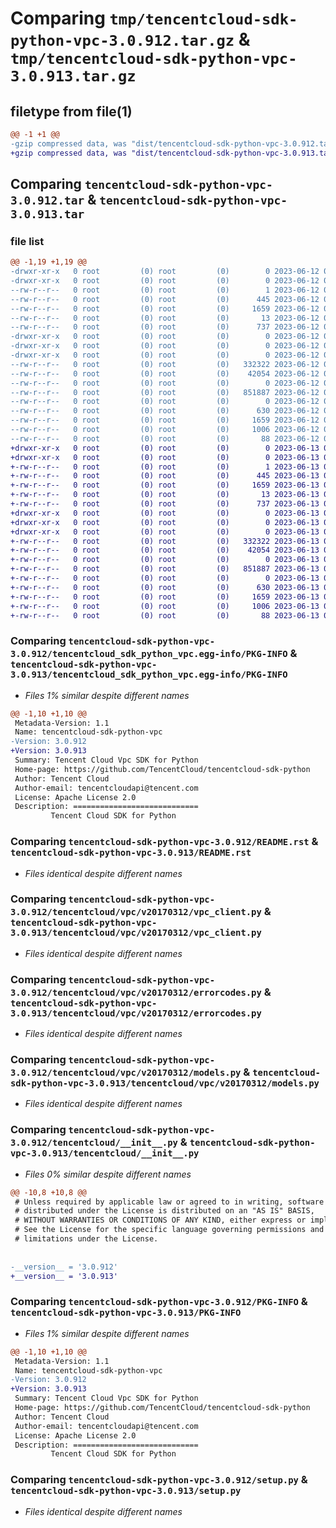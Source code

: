 # Comparing `tmp/tencentcloud-sdk-python-vpc-3.0.912.tar.gz` & `tmp/tencentcloud-sdk-python-vpc-3.0.913.tar.gz`

## filetype from file(1)

```diff
@@ -1 +1 @@
-gzip compressed data, was "dist/tencentcloud-sdk-python-vpc-3.0.912.tar", last modified: Mon Jun 12 03:16:11 2023, max compression
+gzip compressed data, was "dist/tencentcloud-sdk-python-vpc-3.0.913.tar", last modified: Tue Jun 13 02:29:06 2023, max compression
```

## Comparing `tencentcloud-sdk-python-vpc-3.0.912.tar` & `tencentcloud-sdk-python-vpc-3.0.913.tar`

### file list

```diff
@@ -1,19 +1,19 @@
-drwxr-xr-x   0 root         (0) root         (0)        0 2023-06-12 03:16:11.000000 tencentcloud-sdk-python-vpc-3.0.912/
-drwxr-xr-x   0 root         (0) root         (0)        0 2023-06-12 03:16:11.000000 tencentcloud-sdk-python-vpc-3.0.912/tencentcloud_sdk_python_vpc.egg-info/
--rw-r--r--   0 root         (0) root         (0)        1 2023-06-12 03:16:11.000000 tencentcloud-sdk-python-vpc-3.0.912/tencentcloud_sdk_python_vpc.egg-info/dependency_links.txt
--rw-r--r--   0 root         (0) root         (0)      445 2023-06-12 03:16:11.000000 tencentcloud-sdk-python-vpc-3.0.912/tencentcloud_sdk_python_vpc.egg-info/SOURCES.txt
--rw-r--r--   0 root         (0) root         (0)     1659 2023-06-12 03:16:11.000000 tencentcloud-sdk-python-vpc-3.0.912/tencentcloud_sdk_python_vpc.egg-info/PKG-INFO
--rw-r--r--   0 root         (0) root         (0)       13 2023-06-12 03:16:11.000000 tencentcloud-sdk-python-vpc-3.0.912/tencentcloud_sdk_python_vpc.egg-info/top_level.txt
--rw-r--r--   0 root         (0) root         (0)      737 2023-06-12 03:16:11.000000 tencentcloud-sdk-python-vpc-3.0.912/README.rst
-drwxr-xr-x   0 root         (0) root         (0)        0 2023-06-12 03:16:11.000000 tencentcloud-sdk-python-vpc-3.0.912/tencentcloud/
-drwxr-xr-x   0 root         (0) root         (0)        0 2023-06-12 03:16:11.000000 tencentcloud-sdk-python-vpc-3.0.912/tencentcloud/vpc/
-drwxr-xr-x   0 root         (0) root         (0)        0 2023-06-12 03:16:11.000000 tencentcloud-sdk-python-vpc-3.0.912/tencentcloud/vpc/v20170312/
--rw-r--r--   0 root         (0) root         (0)   332322 2023-06-12 03:16:11.000000 tencentcloud-sdk-python-vpc-3.0.912/tencentcloud/vpc/v20170312/vpc_client.py
--rw-r--r--   0 root         (0) root         (0)    42054 2023-06-12 03:16:11.000000 tencentcloud-sdk-python-vpc-3.0.912/tencentcloud/vpc/v20170312/errorcodes.py
--rw-r--r--   0 root         (0) root         (0)        0 2023-06-12 03:16:11.000000 tencentcloud-sdk-python-vpc-3.0.912/tencentcloud/vpc/v20170312/__init__.py
--rw-r--r--   0 root         (0) root         (0)   851887 2023-06-12 03:16:11.000000 tencentcloud-sdk-python-vpc-3.0.912/tencentcloud/vpc/v20170312/models.py
--rw-r--r--   0 root         (0) root         (0)        0 2023-06-12 03:16:11.000000 tencentcloud-sdk-python-vpc-3.0.912/tencentcloud/vpc/__init__.py
--rw-r--r--   0 root         (0) root         (0)      630 2023-06-12 03:16:11.000000 tencentcloud-sdk-python-vpc-3.0.912/tencentcloud/__init__.py
--rw-r--r--   0 root         (0) root         (0)     1659 2023-06-12 03:16:11.000000 tencentcloud-sdk-python-vpc-3.0.912/PKG-INFO
--rw-r--r--   0 root         (0) root         (0)     1006 2023-06-12 03:16:11.000000 tencentcloud-sdk-python-vpc-3.0.912/setup.py
--rw-r--r--   0 root         (0) root         (0)       88 2023-06-12 03:16:11.000000 tencentcloud-sdk-python-vpc-3.0.912/setup.cfg
+drwxr-xr-x   0 root         (0) root         (0)        0 2023-06-13 02:29:06.000000 tencentcloud-sdk-python-vpc-3.0.913/
+drwxr-xr-x   0 root         (0) root         (0)        0 2023-06-13 02:29:06.000000 tencentcloud-sdk-python-vpc-3.0.913/tencentcloud_sdk_python_vpc.egg-info/
+-rw-r--r--   0 root         (0) root         (0)        1 2023-06-13 02:29:06.000000 tencentcloud-sdk-python-vpc-3.0.913/tencentcloud_sdk_python_vpc.egg-info/dependency_links.txt
+-rw-r--r--   0 root         (0) root         (0)      445 2023-06-13 02:29:06.000000 tencentcloud-sdk-python-vpc-3.0.913/tencentcloud_sdk_python_vpc.egg-info/SOURCES.txt
+-rw-r--r--   0 root         (0) root         (0)     1659 2023-06-13 02:29:06.000000 tencentcloud-sdk-python-vpc-3.0.913/tencentcloud_sdk_python_vpc.egg-info/PKG-INFO
+-rw-r--r--   0 root         (0) root         (0)       13 2023-06-13 02:29:06.000000 tencentcloud-sdk-python-vpc-3.0.913/tencentcloud_sdk_python_vpc.egg-info/top_level.txt
+-rw-r--r--   0 root         (0) root         (0)      737 2023-06-13 02:29:06.000000 tencentcloud-sdk-python-vpc-3.0.913/README.rst
+drwxr-xr-x   0 root         (0) root         (0)        0 2023-06-13 02:29:06.000000 tencentcloud-sdk-python-vpc-3.0.913/tencentcloud/
+drwxr-xr-x   0 root         (0) root         (0)        0 2023-06-13 02:29:06.000000 tencentcloud-sdk-python-vpc-3.0.913/tencentcloud/vpc/
+drwxr-xr-x   0 root         (0) root         (0)        0 2023-06-13 02:29:06.000000 tencentcloud-sdk-python-vpc-3.0.913/tencentcloud/vpc/v20170312/
+-rw-r--r--   0 root         (0) root         (0)   332322 2023-06-13 02:29:06.000000 tencentcloud-sdk-python-vpc-3.0.913/tencentcloud/vpc/v20170312/vpc_client.py
+-rw-r--r--   0 root         (0) root         (0)    42054 2023-06-13 02:29:06.000000 tencentcloud-sdk-python-vpc-3.0.913/tencentcloud/vpc/v20170312/errorcodes.py
+-rw-r--r--   0 root         (0) root         (0)        0 2023-06-13 02:29:06.000000 tencentcloud-sdk-python-vpc-3.0.913/tencentcloud/vpc/v20170312/__init__.py
+-rw-r--r--   0 root         (0) root         (0)   851887 2023-06-13 02:29:06.000000 tencentcloud-sdk-python-vpc-3.0.913/tencentcloud/vpc/v20170312/models.py
+-rw-r--r--   0 root         (0) root         (0)        0 2023-06-13 02:29:06.000000 tencentcloud-sdk-python-vpc-3.0.913/tencentcloud/vpc/__init__.py
+-rw-r--r--   0 root         (0) root         (0)      630 2023-06-13 02:29:06.000000 tencentcloud-sdk-python-vpc-3.0.913/tencentcloud/__init__.py
+-rw-r--r--   0 root         (0) root         (0)     1659 2023-06-13 02:29:06.000000 tencentcloud-sdk-python-vpc-3.0.913/PKG-INFO
+-rw-r--r--   0 root         (0) root         (0)     1006 2023-06-13 02:29:06.000000 tencentcloud-sdk-python-vpc-3.0.913/setup.py
+-rw-r--r--   0 root         (0) root         (0)       88 2023-06-13 02:29:06.000000 tencentcloud-sdk-python-vpc-3.0.913/setup.cfg
```

### Comparing `tencentcloud-sdk-python-vpc-3.0.912/tencentcloud_sdk_python_vpc.egg-info/PKG-INFO` & `tencentcloud-sdk-python-vpc-3.0.913/tencentcloud_sdk_python_vpc.egg-info/PKG-INFO`

 * *Files 1% similar despite different names*

```diff
@@ -1,10 +1,10 @@
 Metadata-Version: 1.1
 Name: tencentcloud-sdk-python-vpc
-Version: 3.0.912
+Version: 3.0.913
 Summary: Tencent Cloud Vpc SDK for Python
 Home-page: https://github.com/TencentCloud/tencentcloud-sdk-python
 Author: Tencent Cloud
 Author-email: tencentcloudapi@tencent.com
 License: Apache License 2.0
 Description: ============================
         Tencent Cloud SDK for Python
```

### Comparing `tencentcloud-sdk-python-vpc-3.0.912/README.rst` & `tencentcloud-sdk-python-vpc-3.0.913/README.rst`

 * *Files identical despite different names*

### Comparing `tencentcloud-sdk-python-vpc-3.0.912/tencentcloud/vpc/v20170312/vpc_client.py` & `tencentcloud-sdk-python-vpc-3.0.913/tencentcloud/vpc/v20170312/vpc_client.py`

 * *Files identical despite different names*

### Comparing `tencentcloud-sdk-python-vpc-3.0.912/tencentcloud/vpc/v20170312/errorcodes.py` & `tencentcloud-sdk-python-vpc-3.0.913/tencentcloud/vpc/v20170312/errorcodes.py`

 * *Files identical despite different names*

### Comparing `tencentcloud-sdk-python-vpc-3.0.912/tencentcloud/vpc/v20170312/models.py` & `tencentcloud-sdk-python-vpc-3.0.913/tencentcloud/vpc/v20170312/models.py`

 * *Files identical despite different names*

### Comparing `tencentcloud-sdk-python-vpc-3.0.912/tencentcloud/__init__.py` & `tencentcloud-sdk-python-vpc-3.0.913/tencentcloud/__init__.py`

 * *Files 0% similar despite different names*

```diff
@@ -10,8 +10,8 @@
 # Unless required by applicable law or agreed to in writing, software
 # distributed under the License is distributed on an "AS IS" BASIS,
 # WITHOUT WARRANTIES OR CONDITIONS OF ANY KIND, either express or implied.
 # See the License for the specific language governing permissions and
 # limitations under the License.
 
 
-__version__ = '3.0.912'
+__version__ = '3.0.913'
```

### Comparing `tencentcloud-sdk-python-vpc-3.0.912/PKG-INFO` & `tencentcloud-sdk-python-vpc-3.0.913/PKG-INFO`

 * *Files 1% similar despite different names*

```diff
@@ -1,10 +1,10 @@
 Metadata-Version: 1.1
 Name: tencentcloud-sdk-python-vpc
-Version: 3.0.912
+Version: 3.0.913
 Summary: Tencent Cloud Vpc SDK for Python
 Home-page: https://github.com/TencentCloud/tencentcloud-sdk-python
 Author: Tencent Cloud
 Author-email: tencentcloudapi@tencent.com
 License: Apache License 2.0
 Description: ============================
         Tencent Cloud SDK for Python
```

### Comparing `tencentcloud-sdk-python-vpc-3.0.912/setup.py` & `tencentcloud-sdk-python-vpc-3.0.913/setup.py`

 * *Files identical despite different names*

